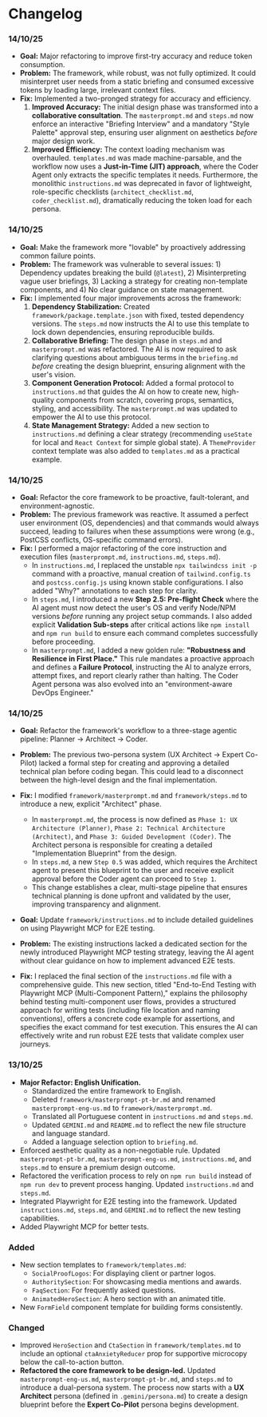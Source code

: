 # Changelog

### 14/10/25
- **Goal:** Major refactoring to improve first-try accuracy and reduce token consumption.
- **Problem:** The framework, while robust, was not fully optimized. It could misinterpret user needs from a static briefing and consumed excessive tokens by loading large, irrelevant context files.
- **Fix:** Implemented a two-pronged strategy for accuracy and efficiency.
    1.  **Improved Accuracy:** The initial design phase was transformed into a **collaborative consultation**. The `masterprompt.md` and `steps.md` now enforce an interactive "Briefing Interview" and a mandatory "Style Palette" approval step, ensuring user alignment on aesthetics *before* major design work.
    2.  **Improved Efficiency:** The context loading mechanism was overhauled. `templates.md` was made machine-parsable, and the workflow now uses a **Just-in-Time (JIT) approach**, where the Coder Agent only extracts the specific templates it needs. Furthermore, the monolithic `instructions.md` was deprecated in favor of lightweight, role-specific checklists (`architect_checklist.md`, `coder_checklist.md`), dramatically reducing the token load for each persona.

### 14/10/25
- **Goal:** Make the framework more "lovable" by proactively addressing common failure points.
- **Problem:** The framework was vulnerable to several issues: 1) Dependency updates breaking the build (`@latest`), 2) Misinterpreting vague user briefings, 3) Lacking a strategy for creating non-template components, and 4) No clear guidance on state management.
- **Fix:** I implemented four major improvements across the framework:
    1.  **Dependency Stabilization:** Created `framework/package.template.json` with fixed, tested dependency versions. The `steps.md` now instructs the AI to use this template to lock down dependencies, ensuring reproducible builds.
    2.  **Collaborative Briefing:** The design phase in `steps.md` and `masterprompt.md` was refactored. The AI is now required to ask clarifying questions about ambiguous terms in the `briefing.md` *before* creating the design blueprint, ensuring alignment with the user's vision.
    3.  **Component Generation Protocol:** Added a formal protocol to `instructions.md` that guides the AI on how to create new, high-quality components from scratch, covering props, semantics, styling, and accessibility. The `masterprompt.md` was updated to empower the AI to use this protocol.
    4.  **State Management Strategy:** Added a new section to `instructions.md` defining a clear strategy (recommending `useState` for local and `React Context` for simple global state). A `ThemeProvider` context template was also added to `templates.md` as a practical example.

### 14/10/25
- **Goal:** Refactor the core framework to be proactive, fault-tolerant, and environment-agnostic.
- **Problem:** The previous framework was reactive. It assumed a perfect user environment (OS, dependencies) and that commands would always succeed, leading to failures when these assumptions were wrong (e.g., PostCSS conflicts, OS-specific command errors).
- **Fix:** I performed a major refactoring of the core instruction and execution files (`masterprompt.md`, `instructions.md`, `steps.md`).
    - In `instructions.md`, I replaced the unstable `npx tailwindcss init -p` command with a proactive, manual creation of `tailwind.config.ts` and `postcss.config.js` using known stable configurations. I also added "Why?" annotations to each step for clarity.
    - In `steps.md`, I introduced a new **Step 2.5: Pre-flight Check** where the AI agent must now detect the user's OS and verify Node/NPM versions *before* running any project setup commands. I also added explicit **Validation Sub-steps** after critical actions like `npm install` and `npm run build` to ensure each command completes successfully before proceeding.
    - In `masterprompt.md`, I added a new golden rule: **"Robustness and Resilience in First Place."** This rule mandates a proactive approach and defines a **Failure Protocol**, instructing the AI to analyze errors, attempt fixes, and report clearly rather than halting. The Coder Agent persona was also evolved into an "environment-aware DevOps Engineer."

### 14/10/25
- **Goal:** Refactor the framework's workflow to a three-stage agentic pipeline: Planner -> Architect -> Coder.
- **Problem:** The previous two-persona system (UX Architect -> Expert Co-Pilot) lacked a formal step for creating and approving a detailed technical plan before coding began. This could lead to a disconnect between the high-level design and the final implementation.
- **Fix:** I modified `framework/masterprompt.md` and `framework/steps.md` to introduce a new, explicit "Architect" phase.
    - In `masterprompt.md`, the process is now defined as `Phase 1: UX Architecture (Planner)`, `Phase 2: Technical Architecture (Architect)`, and `Phase 3: Guided Development (Coder)`. The Architect persona is responsible for creating a detailed "Implementation Blueprint" from the design.
    - In `steps.md`, a new `Step 0.5` was added, which requires the Architect agent to present this blueprint to the user and receive explicit approval before the Coder agent can proceed to `Step 1`.
    - This change establishes a clear, multi-stage pipeline that ensures technical planning is done upfront and validated by the user, improving transparency and alignment.

- **Goal:** Update `framework/instructions.md` to include detailed guidelines on using Playwright MCP for E2E testing.
- **Problem:** The existing instructions lacked a dedicated section for the newly introduced Playwright MCP testing strategy, leaving the AI agent without clear guidance on how to implement advanced E2E tests.
- **Fix:** I replaced the final section of the `instructions.md` file with a comprehensive guide. This new section, titled "End-to-End Testing with Playwright MCP (Multi-Component Pattern)," explains the philosophy behind testing multi-component user flows, provides a structured approach for writing tests (including file location and naming conventions), offers a concrete code example for assertions, and specifies the exact command for test execution. This ensures the AI can effectively write and run robust E2E tests that validate complex user journeys.

### 13/10/25
- **Major Refactor: English Unification.**
  - Standardized the entire framework to English.
  - Deleted `framework/masterprompt-pt-br.md` and renamed `masterprompt-eng-us.md` to `framework/masterprompt.md`.
  - Translated all Portuguese content in `instructions.md` and `steps.md`.
  - Updated `GEMINI.md` and `README.md` to reflect the new file structure and language standard.
  - Added a language selection option to `briefing.md`.
- Enforced aesthetic quality as a non-negotiable rule. Updated `masterprompt-pt-br.md`, `masterprompt-eng-us.md`, `instructions.md`, and `steps.md` to ensure a premium design outcome.
- Refactored the verification process to rely on `npm run build` instead of `npm run dev` to prevent process hanging. Updated `instructions.md` and `steps.md`.
- Integrated Playwright for E2E testing into the framework. Updated `instructions.md`, `steps.md`, and `GEMINI.md` to reflect the new testing capabilities.
- Added Playwright MCP for better tests.

### Added
- New section templates to `framework/templates.md`:
  - `SocialProofLogos`: For displaying client or partner logos.
  - `AuthoritySection`: For showcasing media mentions and awards.
  - `FaqSection`: For frequently asked questions.
  - `AnimatedHeroSection`: A hero section with an animated title.
- New `FormField` component template for building forms consistently.

### Changed
- Improved `HeroSection` and `CtaSection` in `framework/templates.md` to include an optional `ctaAnxietyReducer` prop for supportive microcopy below the call-to-action button.
- **Refactored the core framework to be design-led.** Updated `masterprompt-eng-us.md`, `masterprompt-pt-br.md`, and `steps.md` to introduce a dual-persona system. The process now starts with a **UX Architect** persona (defined in `.gemini/persona.md`) to create a design blueprint before the **Expert Co-Pilot** persona begins development.

